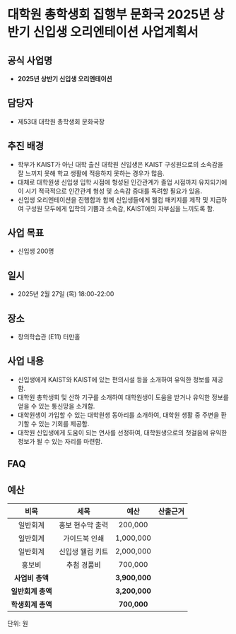 # 대학원 총학생회 집행부 문화국 2025년 상반기 신입생 오리엔테이션 사업계획서

## 공식 사업명
-	**2025년 상반기 신입생 오리엔테이션**

## 담당자
-	제53대 대학원 총학생회 문화국장

## 추진 배경
-	학부가 KAIST가 아닌 대학 출신 대학원 신입생은 KAIST 구성원으로의 소속감을 잘 느끼지 못해 학교 생활에 적응하지 못하는 경우가 많음.
-	대체로 대학원생 신입생 입학 시점에 형성된 인간관계가 졸업 시점까지 유지되기에 이 시기 적극적으로 인간관계 형성 및 소속감 증대를 독려할 필요가 있음.
-	신입생 오리엔테이션을 진행함과 함께 신입생들에게 웰컴 패키지를 제작 및 지급하여 구성원 모두에게 입학의 기쁨과 소속감, KAIST에의 자부심을 느끼도록 함.

## 사업 목표
-	신입생 200명

## 일시
- 2025년 2월 27일 (목) 18:00-22:00

## 장소
- 창의학습관 (E11) 터만홀

## 사업 내용
-	신입생에게 KAIST와  KAIST에 있는 편의시설 등을 소개하여 유익한 정보를 제공함.
-	대학원 총학생회 및 산하 기구를 소개하여 대학원생이 도움을 받거나 유익한 정보를 얻을 수 있는 통신망을 소개함.
-	대학원생이 가입할 수 있는 대학원생 동아리를 소개하여, 대학원 생활 중 주변을 환기할 수 있는 기회를 제공함.
-	대학원 신입생에게 도움이 되는 연사를 선정하여, 대학원생으로의 첫걸음에 유익한 정보가 될 수 있는 자리를 마련함.

## FAQ

## 예산

|  **비목** |   **세목**   | **예산** | **산출근거** |
|:----------:|:------------:|:--------:|:--------:|
|일반회계|	홍보 현수막 출력 |	200,000|  |
|일반회계|	가이드북 인쇄|	1,000,000|  |
|일반회계|	신입생 웰컴 키트 |	2,000,000|  |
|홍보비|	추첨 경품비 | 	700,000|  |
|   **사업비 총액**  |        |  **3,900,000** |      |
|   **일반회계 총액**  |        |  **3,200,000** |      |   
|   **학생회계 총액**  |        |  **700,000** |      |   

단위: 원
